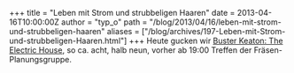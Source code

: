 +++
title = "Leben mit Strom und strubbeligen Haaren"
date = 2013-04-16T10:00:00Z
author = "typ_o"
path = "/blog/2013/04/16/leben-mit-strom-und-strubbeligen-haaren"
aliases = ["/blog/archives/197-Leben-mit-Strom-und-strubbeligen-Haaren.html"]
+++
Heute gucken wir [Buster Keaton: The Electric
House](https://en.wikipedia.org/wiki/The_Electric_House), so ca. acht,
halb neun, vorher ab 19:00 Treffen der Fräsen-Planungsgruppe.
